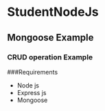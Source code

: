 # StudentNodeJs

## Mongoose Example
### CRUD operation Example


###Requirements
  - Node js
  - Express js
  - Mongoose
